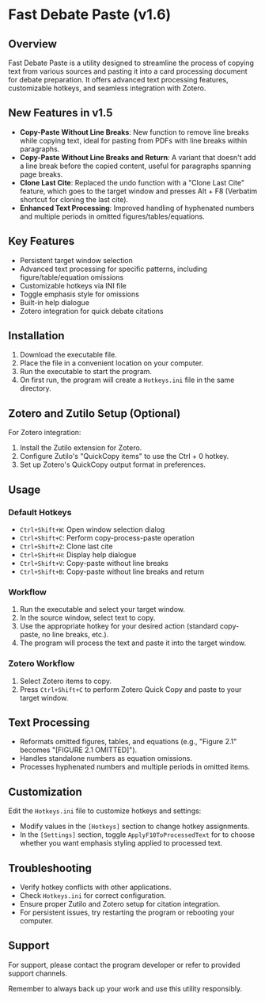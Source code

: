 # Fast Debate Paste (v1.6)

## Overview
Fast Debate Paste is a utility designed to streamline the process of copying text from various sources and pasting it into a card processing document for debate preparation. It offers advanced text processing features, customizable hotkeys, and seamless integration with Zotero.

## New Features in v1.5
- **Copy-Paste Without Line Breaks**: New function to remove line breaks while copying text, ideal for pasting from PDFs with line breaks within paragraphs.
- **Copy-Paste Without Line Breaks and Return**: A variant that doesn't add a line break before the copied content, useful for paragraphs spanning page breaks.
- **Clone Last Cite**: Replaced the undo function with a "Clone Last Cite" feature, which goes to the target window and presses Alt + F8 (Verbatim shortcut for cloning the last cite).
- **Enhanced Text Processing**: Improved handling of hyphenated numbers and multiple periods in omitted figures/tables/equations.

## Key Features
- Persistent target window selection
- Advanced text processing for specific patterns, including figure/table/equation omissions
- Customizable hotkeys via INI file
- Toggle emphasis style for omissions
- Built-in help dialogue
- Zotero integration for quick debate citations

## Installation
1. Download the executable file.
2. Place the file in a convenient location on your computer.
3. Run the executable to start the program.
4. On first run, the program will create a `Hotkeys.ini` file in the same directory.

## Zotero and Zutilo Setup (Optional)
For Zotero integration:
1. Install the Zutilo extension for Zotero.
2. Configure Zutilo's "QuickCopy items" to use the Ctrl + 0 hotkey.
3. Set up Zotero's QuickCopy output format in preferences.

## Usage

### Default Hotkeys
- `Ctrl+Shift+W`: Open window selection dialog
- `Ctrl+Shift+C`: Perform copy-process-paste operation
- `Ctrl+Shift+Z`: Clone last cite
- `Ctrl+Shift+H`: Display help dialogue
- `Ctrl+Shift+V`: Copy-paste without line breaks
- `Ctrl+Shift+B`: Copy-paste without line breaks and return

### Workflow
1. Run the executable and select your target window.
2. In the source window, select text to copy.
3. Use the appropriate hotkey for your desired action (standard copy-paste, no line breaks, etc.).
4. The program will process the text and paste it into the target window.

### Zotero Workflow
1. Select Zotero items to copy.
2. Press `Ctrl+Shift+C` to perform Zotero Quick Copy and paste to your target window.

## Text Processing
- Reformats omitted figures, tables, and equations (e.g., "Figure 2.1" becomes "[FIGURE 2.1 OMITTED]").
- Handles standalone numbers as equation omissions.
- Processes hyphenated numbers and multiple periods in omitted items.

## Customization
Edit the `Hotkeys.ini` file to customize hotkeys and settings:
- Modify values in the `[Hotkeys]` section to change hotkey assignments.
- In the `[Settings]` section, toggle `ApplyF10ToProcessedText` for to choose whether you want emphasis styling applied to processed text.

## Troubleshooting
- Verify hotkey conflicts with other applications.
- Check `Hotkeys.ini` for correct configuration.
- Ensure proper Zutilo and Zotero setup for citation integration.
- For persistent issues, try restarting the program or rebooting your computer.

## Support
For support, please contact the program developer or refer to provided support channels.

Remember to always back up your work and use this utility responsibly.
